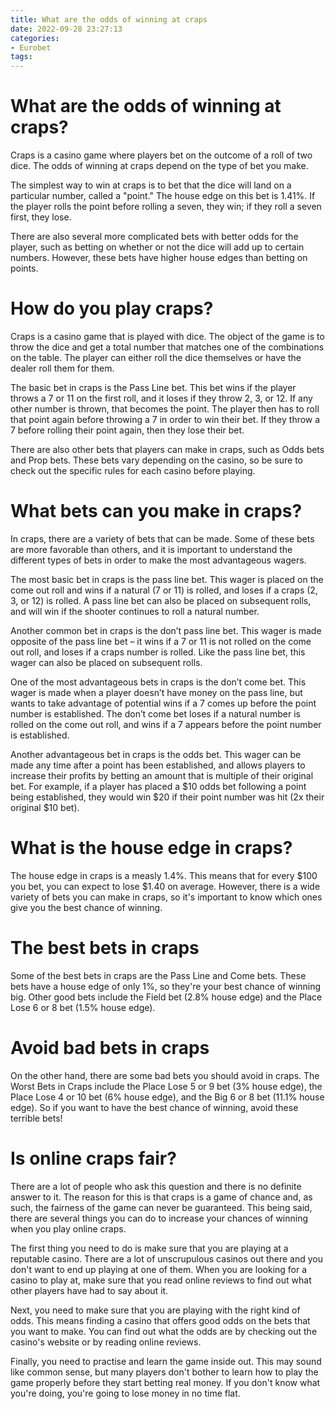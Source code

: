 ```yaml
---
title: What are the odds of winning at craps
date: 2022-09-28 23:27:13
categories:
- Eurobet
tags:
---
```



#  What are the odds of winning at craps?

Craps is a casino game where players bet on the outcome of a roll of two dice. The odds of winning at craps depend on the type of bet you make.

The simplest way to win at craps is to bet that the dice will land on a particular number, called a "point." The house edge on this bet is 1.41%. If the player rolls the point before rolling a seven, they win; if they roll a seven first, they lose.

There are also several more complicated bets with better odds for the player, such as betting on whether or not the dice will add up to certain numbers. However, these bets have higher house edges than betting on points.

#  How do you play craps?

Craps is a casino game that is played with dice. The object of the game is to throw the dice and get a total number that matches one of the combinations on the table. The player can either roll the dice themselves or have the dealer roll them for them.

The basic bet in craps is the Pass Line bet. This bet wins if the player throws a 7 or 11 on the first roll, and it loses if they throw 2, 3, or 12. If any other number is thrown, that becomes the point. The player then has to roll that point again before throwing a 7 in order to win their bet. If they throw a 7 before rolling their point again, then they lose their bet.

There are also other bets that players can make in craps, such as Odds bets and Prop bets. These bets vary depending on the casino, so be sure to check out the specific rules for each casino before playing.

#  What bets can you make in craps?

In craps, there are a variety of bets that can be made. Some of these bets are more favorable than others, and it is important to understand the different types of bets in order to make the most advantageous wagers.

The most basic bet in craps is the pass line bet. This wager is placed on the come out roll and wins if a natural (7 or 11) is rolled, and loses if a craps (2, 3, or 12) is rolled. A pass line bet can also be placed on subsequent rolls, and will win if the shooter continues to roll a natural number.

Another common bet in craps is the don’t pass line bet. This wager is made opposite of the pass line bet – it wins if a 7 or 11 is not rolled on the come out roll, and loses if a craps number is rolled. Like the pass line bet, this wager can also be placed on subsequent rolls.

One of the most advantageous bets in craps is the don’t come bet. This wager is made when a player doesn’t have money on the pass line, but wants to take advantage of potential wins if a 7 comes up before the point number is established. The don’t come bet loses if a natural number is rolled on the come out roll, and wins if a 7 appears before the point number is established.

Another advantageous bet in craps is the odds bet. This wager can be made any time after a point has been established, and allows players to increase their profits by betting an amount that is multiple of their original bet. For example, if a player has placed a $10 odds bet following a point being established, they would win $20 if their point number was hit (2x their original $10 bet).

#  What is the house edge in craps?

The house edge in craps is a measly 1.4%. This means that for every $100 you bet, you can expect to lose $1.40 on average. However, there is a wide variety of bets you can make in craps, so it's important to know which ones give you the best chance of winning.

# The best bets in craps

Some of the best bets in craps are the Pass Line and Come bets. These bets have a house edge of only 1%, so they're your best chance of winning big. Other good bets include the Field bet (2.8% house edge) and the Place Lose 6 or 8 bet (1.5% house edge).

# Avoid bad bets in craps

On the other hand, there are some bad bets you should avoid in craps. The Worst Bets in Craps include the Place Lose 5 or 9 bet (3% house edge), the Place Lose 4 or 10 bet (6% house edge), and the Big 6 or 8 bet (11.1% house edge). So if you want to have the best chance of winning, avoid these terrible bets!

#  Is online craps fair?

There are a lot of people who ask this question and there is no definite answer to it. The reason for this is that craps is a game of chance and, as such, the fairness of the game can never be guaranteed. This being said, there are several things you can do to increase your chances of winning when you play online craps.

The first thing you need to do is make sure that you are playing at a reputable casino. There are a lot of unscrupulous casinos out there and you don't want to end up playing at one of them. When you are looking for a casino to play at, make sure that you read online reviews to find out what other players have had to say about it.

Next, you need to make sure that you are playing with the right kind of odds. This means finding a casino that offers good odds on the bets that you want to make. You can find out what the odds are by checking out the casino's website or by reading online reviews.

Finally, you need to practise and learn the game inside out. This may sound like common sense, but many players don't bother to learn how to play the game properly before they start betting real money. If you don't know what you're doing, you're going to lose money in no time flat.